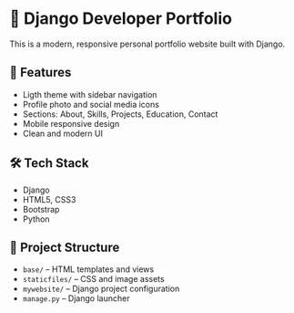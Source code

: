 # 💼 Django Developer Portfolio

This is a modern, responsive personal portfolio website built with Django.

## 🚀 Features
- Ligth theme with sidebar navigation
- Profile photo and social media icons
- Sections: About, Skills, Projects, Education, Contact
- Mobile responsive design
- Clean and modern UI

## 🛠️ Tech Stack
- Django
- HTML5, CSS3
- Bootstrap
- Python

## 📂 Project Structure
- `base/` – HTML templates and views
- `staticfiles/` – CSS and image assets
- `mywebsite/` – Django project configuration
- `manage.py` – Django launcher


